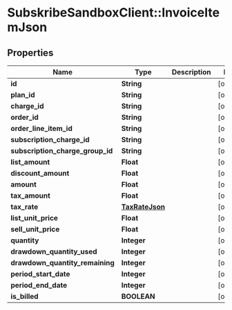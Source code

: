 # SubskribeSandboxClient::InvoiceItemJson

## Properties
Name | Type | Description | Notes
------------ | ------------- | ------------- | -------------
**id** | **String** |  | [optional] 
**plan_id** | **String** |  | [optional] 
**charge_id** | **String** |  | [optional] 
**order_id** | **String** |  | [optional] 
**order_line_item_id** | **String** |  | [optional] 
**subscription_charge_id** | **String** |  | [optional] 
**subscription_charge_group_id** | **String** |  | [optional] 
**list_amount** | **Float** |  | [optional] 
**discount_amount** | **Float** |  | [optional] 
**amount** | **Float** |  | [optional] 
**tax_amount** | **Float** |  | [optional] 
**tax_rate** | [**TaxRateJson**](TaxRateJson.md) |  | [optional] 
**list_unit_price** | **Float** |  | [optional] 
**sell_unit_price** | **Float** |  | [optional] 
**quantity** | **Integer** |  | [optional] 
**drawdown_quantity_used** | **Integer** |  | [optional] 
**drawdown_quantity_remaining** | **Integer** |  | [optional] 
**period_start_date** | **Integer** |  | [optional] 
**period_end_date** | **Integer** |  | [optional] 
**is_billed** | **BOOLEAN** |  | [optional] 


